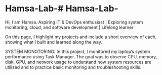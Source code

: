 # Hamsa-Lab-# Hamsa-Lab-
Hi, I am Hamsa. Aspiring IT & DevOps enthusiast | Exploring system monitoring, cloud, and software development | Lifelong learner

On this page, I highlight my projects and include a short overview of each, showing what I built and learned along the way.

SYSTEM MONOTORING:
In this project, I monitored my laptop’s system performance using Task Manager. The goal was to observe CPU, memory, disk, GPU, and network usage to understand how system resources are utilized and to practice basic monitoring and troubleshooting skills.
